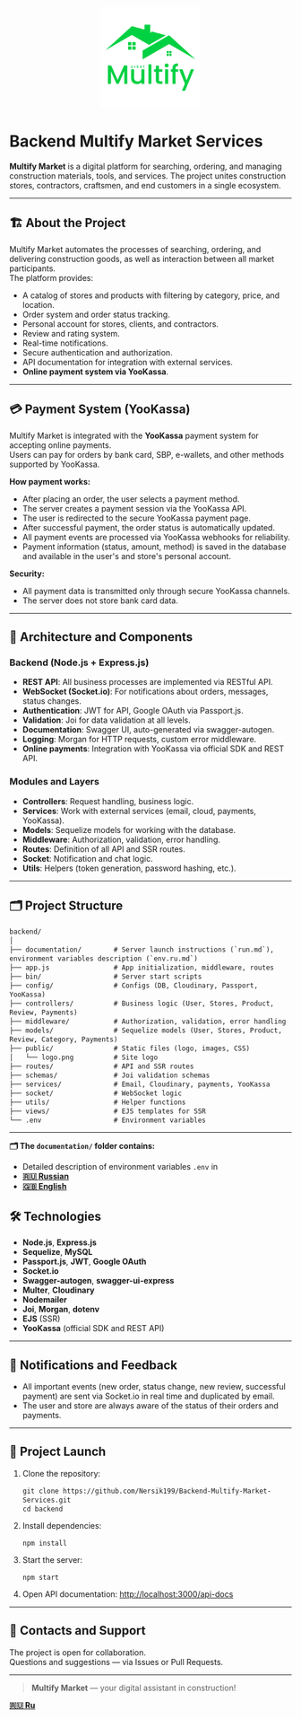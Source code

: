 <p align="center">
  <img src="public/img/logo.png" alt="Multify Market Logo" width="180" height="180"/>
</p>

# Backend Multify Market Services

**Multify Market** is a digital platform for searching, ordering, and managing construction materials, tools, and services. The project unites construction stores, contractors, craftsmen, and end customers in a single ecosystem.

---

## 🏗️ About the Project

Multify Market automates the processes of searching, ordering, and delivering construction goods, as well as interaction between all market participants.  
The platform provides:

- A catalog of stores and products with filtering by category, price, and location.
- Order system and order status tracking.
- Personal account for stores, clients, and contractors.
- Review and rating system.
- Real-time notifications.
- Secure authentication and authorization.
- API documentation for integration with external services.
- **Online payment system via YooKassa**.

---

## 💳 Payment System (YooKassa)

Multify Market is integrated with the **YooKassa** payment system for accepting online payments.  
Users can pay for orders by bank card, SBP, e-wallets, and other methods supported by YooKassa.

**How payment works:**

- After placing an order, the user selects a payment method.
- The server creates a payment session via the YooKassa API.
- The user is redirected to the secure YooKassa payment page.
- After successful payment, the order status is automatically updated.
- All payment events are processed via YooKassa webhooks for reliability.
- Payment information (status, amount, method) is saved in the database and available in the user's and store's personal account.

**Security:**

- All payment data is transmitted only through secure YooKassa channels.
- The server does not store bank card data.

---

## 🧩 Architecture and Components

### Backend (Node.js + Express.js)

- **REST API**: All business processes are implemented via RESTful API.
- **WebSocket (Socket.io)**: For notifications about orders, messages, status changes.
- **Authentication**: JWT for API, Google OAuth via Passport.js.
- **Validation**: Joi for data validation at all levels.
- **Documentation**: Swagger UI, auto-generated via swagger-autogen.
- **Logging**: Morgan for HTTP requests, custom error middleware.
- **Online payments**: Integration with YooKassa via official SDK and REST API.

### Modules and Layers

- **Controllers**: Request handling, business logic.
- **Services**: Work with external services (email, cloud, payments, YooKassa).
- **Models**: Sequelize models for working with the database.
- **Middleware**: Authorization, validation, error handling.
- **Routes**: Definition of all API and SSR routes.
- **Socket**: Notification and chat logic.
- **Utils**: Helpers (token generation, password hashing, etc.).

---

## 🗂️ Project Structure

```
backend/
│
├── documentation/        # Server launch instructions (`run.md`), environment variables description (`env.ru.md`)
├── app.js                # App initialization, middleware, routes
├── bin/                  # Server start scripts
├── config/               # Configs (DB, Cloudinary, Passport, YooKassa)
├── controllers/          # Business logic (User, Stores, Product, Review, Payments)
├── middleware/           # Authorization, validation, error handling
├── models/               # Sequelize models (User, Stores, Product, Review, Category, Payments)
├── public/               # Static files (logo, images, CSS)
│   └── logo.png          # Site logo
├── routes/               # API and SSR routes
├── schemas/              # Joi validation schemas
├── services/             # Email, Cloudinary, payments, YooKassa
├── socket/               # WebSocket logic
├── utils/                # Helper functions
├── views/                # EJS templates for SSR
└── .env                  # Environment variables
```

---

**🗂️ The `documentation/` folder contains:**

- Detailed description of environment variables `.env` in
- **[🇷🇺 Russian](./documentation/.env.example-Russian-language.md)**
- **[🇬🇧 English](./documentation/.env.example-English-language.md)**

## 🛠️ Technologies

- **Node.js**, **Express.js**
- **Sequelize**, **MySQL**
- **Passport.js**, **JWT**, **Google OAuth**
- **Socket.io**
- **Swagger-autogen**, **swagger-ui-express**
- **Multer**, **Cloudinary**
- **Nodemailer**
- **Joi**, **Morgan**, **dotenv**
- **EJS** (SSR)
- **YooKassa** (official SDK and REST API)

---

## 🔔 Notifications and Feedback

- All important events (new order, status change, new review, successful payment) are sent via Socket.io in real time and duplicated by email.
- The user and store are always aware of the status of their orders and payments.

---

## 🚀 Project Launch

1. Clone the repository:
   ```
   git clone https://github.com/Nersik199/Backend-Multify-Market-Services.git
   cd backend
   ```
2. Install dependencies:
   ```
   npm install
   ```
3. Start the server:
   ```
   npm start
   ```
4. Open API documentation: [http://localhost:3000/api-docs](http://localhost:3000/api-docs)

---

## 🤝 Contacts and Support

The project is open for collaboration.  
Questions and suggestions — via Issues or Pull Requests.

---

> **Multify Market** — your digital assistant in construction!

**[🇷🇺 Ru ](./documentation/README.ru.md)**
